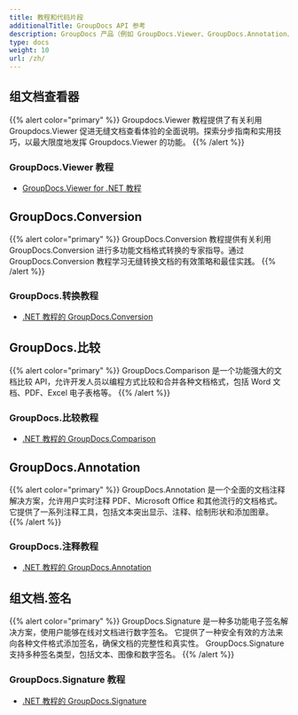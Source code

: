 ```yaml
---
title: 教程和代码片段
additionalTitle: GroupDocs API 参考
description: GroupDocs 产品（例如 GroupDocs.Viewer、GroupDocs.Annotation、GroupDocs.Conversion 和其他产品）的教程和代码片段。
type: docs
weight: 10
url: /zh/
---
```


## 组文档查看器
{{% alert color="primary" %}}
Groupdocs.Viewer 教程提供了有关利用 Groupdocs.Viewer 促进无缝文档查看体验的全面说明。探索分步指南和实用技巧，以最大限度地发挥 Groupdocs.Viewer 的功能。
{{% /alert %}}

### GroupDocs.Viewer 教程
- [GroupDocs.Viewer for .NET 教程](../viewer/zh/net/)


## GroupDocs.Conversion
{{% alert color="primary" %}}
GroupDocs.Conversion 教程提供有关利用 GroupDocs.Conversion 进行多功能文档格式转换的专家指导。通过 GroupDocs.Conversion 教程学习无缝转换文档的有效策略和最佳实践。
{{% /alert %}}

### GroupDocs.转换教程
- [.NET 教程的 GroupDocs.Conversion](../conversion/zh/net/)


## GroupDocs.比较
{{% alert color="primary" %}}
GroupDocs.Comparison 是一个功能强大的文档比较 API，允许开发人员以编程方式比较和合并各种文档格式，包括 Word 文档、PDF、Excel 电子表格等。
{{% /alert %}}

### GroupDocs.比较教程
- [.NET 教程的 GroupDocs.Comparison](../comparison/zh/net/)


## GroupDocs.Annotation
{{% alert color="primary" %}}
GroupDocs.Annotation 是一个全面的文档注释解决方案，允许用户实时注释 PDF、Microsoft Office 和其他流行的文档格式。 它提供了一系列注释工具，包括文本突出显示、注释、绘制形状和添加图章。
{{% /alert %}}

### GroupDocs.注释教程
- [.NET 教程的 GroupDocs.Annotation](../annotation/zh/net/)


## 组文档.签名
{{% alert color="primary" %}}
GroupDocs.Signature 是一种多功能电子签名解决方案，使用户能够在线对文档进行数字签名。 它提供了一种安全有效的方法来向各种文件格式添加签名，确保文档的完整性和真实性。 GroupDocs.Signature 支持多种签名类型，包括文本、图像和数字签名。
{{% /alert %}}

### GroupDocs.Signature 教程
- [.NET 教程的 GroupDocs.Signature](../signature/zh/net/)